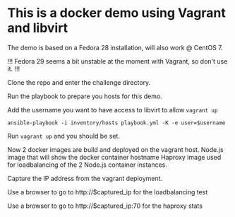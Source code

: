 # This is a docker demo using Vagrant and libvirt

The demo is based on a Fedora 28 installation, will also work @ CentOS 7.

!!! Fedora 29 seems a bit unstable at the moment with Vagrant, so don't use it. !!!

Clone the repo and enter the challenge directory.

Run the playbook to prepare you hosts for this demo.

Add the username you want to have access to libvirt to allow ```vagrant up```

```ansible-playbook -i inventory/hosts playbook.yml -K -e user=$username```

Run ```vagrant up``` and you should be set.

Now 2 docker images are build and deployed on the vagrant host.
Node.js image that will show the docker container hostname
Haproxy image used for loadbalancing of the 2 Node.js container instances.

Capture the IP address from the vagrant deployment.

Use a browser to go to http://$captured_ip for the loadbalancing test

Use a browser to go to http://$captured_ip:70 for the haproxy stats
